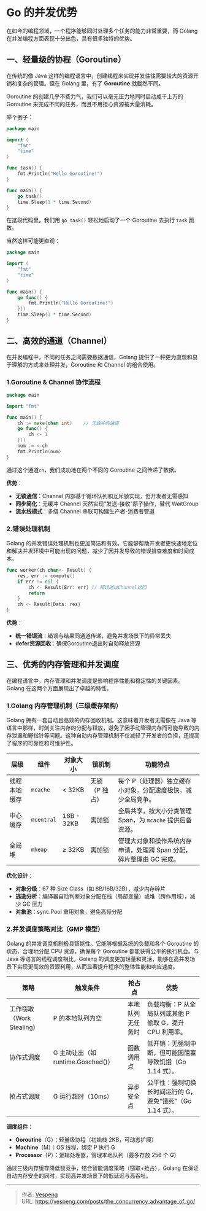 # Go 的并发优势


在如今的编程领域，一个程序能够同时处理多个任务的能力非常重要，而 Golang 在并发编程方面表现十分出色，具有很多独特的优势。
<!--more-->
## 一、轻量级的协程（Goroutine）

在传统的像 Java 这样的编程语言中，创建线程来实现并发往往需要较大的资源开销和复杂的管理。但在 Golang 里，有了 **Goroutine** 就截然不同。

Goroutine 的创建几乎不费力气，我们可以毫无压力地同时启动成千上万的 Goroutine 来完成不同的任务，而且不用担心资源被大量消耗。

举个例子：

```go {data-open=true}
package main

import (
    "fmt"
    "time"
)

func task() {
    fmt.Println("Hello Goroutine!")
}

func main() {
    go task()
    time.Sleep(1 * time.Second)
}
```

在这段代码里，我们用 `go task()` 轻松地启动了一个 Goroutine 去执行 `task` 函数。

当然这样可能更直观：

```go {data-open=true}
package main

import (
    "fmt"
    "time"
)

func main() {
    go func() {
        fmt.Println("Hello Goroutine!")
    }()
    time.Sleep(1 * time.Second)
}
```

## 二、高效的通道（Channel）

在并发编程中，不同的任务之间需要数据通信，Golang 提供了一种更为直观和易于理解的方式来处理并发，Goroutine 和 Channel 的组合使用。

### 1.Goroutine & Channel 协作流程

```go {data-open=true}
package main

import "fmt"

func main() {
    ch := make(chan int)    // 无缓冲的通道
    go func() {
        ch <- 1
    }()
    num := <-ch
    fmt.Println(num)
}
```

通过这个通道`ch`，我们成功地在两个不同的 Goroutine 之间传递了数据。

**优势**：

- **无锁通信**：Channel 内部基于循环队列和互斥锁实现，但开发者无需感知
- **同步简化**：无缓冲 Channel 天然实现"发送-接收"原子操作，替代 WaitGroup
- **流水线模式**：多级 Channel 串联可构建生产者-消费者管道

### 2.错误处理机制

Golang 的并发错误处理机制也更加简洁和有效。它能够帮助开发者更快速地定位和解决并发环境中可能出现的问题，减少了因并发导致的错误排查难度和时间成本。

```go {data-open=true}
func worker(ch chan<- Result) {
    res, err := compute()
    if err != nil {
        ch <- Result{Err: err} // 错误通过Channel返回
        return
    }
    ch <- Result{Data: res}
}
```

**优势**：

- **统一错误流**：错误与结果同通道传递，避免并发场景下的异常丢失
- **defer资源回收**：确保Goroutine退出时自动释放资源

## 三、优秀的内存管理和并发调度

在编程语言中，内存管理和并发调度是影响程序性能和稳定性的关键因素。Golang 在这两个方面展现出了卓越的特性。

### 1.Golang 内存管理机制（三级缓存架构）

Golang 拥有一套自动且高效的内存回收机制。这意味着开发者无需像在 Java 等语言中那样，时刻关注内存的分配与释放，避免了因手动管理内存而可能导致的内存泄漏和野指针等问题。这种自动内存管理机制不仅减轻了开发者的负担，还提高了程序的可靠性和可维护性。

| 层级       | 组件     | 对象大小    | 锁机制       | 功能特点                                                                 |
|------------|----------|-------------|--------------|--------------------------------------------------------------------------|
| 线程本地缓存 | `mcache` | < 32KB      | 无锁（P 独占） | 每个 P（处理器）独立缓存小对象，分配速度极快，减少全局竞争。             |
| 中心缓存   | `mcentral` | 16B - 32KB | 需加锁       | 全局共享，按大小分类管理 Span，为 `mcache` 提供后备资源。                |
| 全局堆     | `mheap`  | ≥ 32KB      | 需加锁       | 管理大对象和操作系统内存申请，处理跨 Span 分配，碎片整理由 GC 完成。    |

**优化设计**：

- **对象分级**：67 种 Size Class（如 8B/16B/32B），减少内存碎片
- **逃逸分析**：编译器自动判断对象分配在栈（局部变量）或堆（跨作用域），减少 GC 压力
- **对象池**：sync.Pool 重用对象，避免高频分配

### 2.并发调度策略对比（GMP 模型）

Golang 的并发调度机制极具智能性。它能够根据系统的负载和各个 Goroutine 的状态，合理地分配 CPU 资源，确保每个 Goroutine 都能获得公平的执行机会。与 Java 等语言的线程调度相比，Golang 的调度更加轻量和灵活，能够在高并发场景下实现更高效的资源利用，从而显著提升程序的整体性能和响应速度。

| 策略         | 触发条件               | 抢占点           | 优势                                                         |
|--------------|------------------------|------------------|--------------------------------------------------------------|
| 工作窃取（Work Stealing） | P 的本地队列为空       | 本地队列无任务时 | 负载均衡：P 从全局队列或其他 P 偷取 G，提升 CPU 利用率。     |
| 协作式调度   | G 主动让出（如 runtime.Gosched()） | 函数调用点       | 低开销：无强制中断，但可能因阻塞导致饥饿（Go 1.14 式）。     |
| 抢占式调度   | G 运行超时（10ms）     | 异步安全点       | 公平性：强制切换长时间运行的 G，避免“饿死”（Go 1.14 式）。 |

**调度组件**：

- **Goroutine**（G）：轻量级协程（初始栈 2KB，可动态扩展）
- **Machine**（M）：OS 线程，绑定 P 执行 G
- **Processor**（P）：逻辑处理器，管理本地队列（最多存放 256 个 G）

通过三级内存缓存降低锁竞争，结合智能调度策略（窃取+抢占），Golang 在保证自动内存安全的同时，实现高并发场景下的低延迟与高吞吐。


---

> 作者: [Vespeng](https://github.com/vespeng/)  
> URL: https://vespeng.com/posts/the_concurrency_advantage_of_go/  

